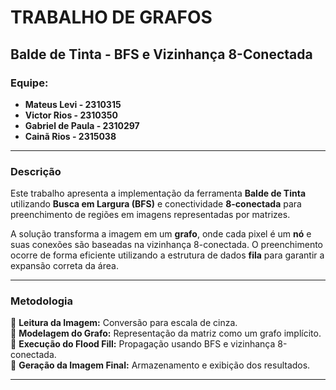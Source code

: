 # **TRABALHO DE GRAFOS**
## **Balde de Tinta - BFS e Vizinhança 8-Conectada**

### **Equipe:**
- **Mateus Levi - 2310315**
- **Victor Rios - 2310350**
- **Gabriel de Paula - 2310297**
- **Cainã Rios - 2315038**

---

### **Descrição**
Este trabalho apresenta a implementação da ferramenta **Balde de Tinta** utilizando **Busca em Largura (BFS)** e conectividade **8-conectada** para preenchimento de regiões em imagens representadas por matrizes.

A solução transforma a imagem em um **grafo**, onde cada pixel é um **nó** e suas conexões são baseadas na vizinhança 8-conectada. O preenchimento ocorre de forma eficiente utilizando a estrutura de dados **fila** para garantir a expansão correta da área.

---

### **Metodologia**
📌 **Leitura da Imagem:** Conversão para escala de cinza.  
📌 **Modelagem do Grafo:** Representação da matriz como um grafo implícito.  
📌 **Execução do Flood Fill:** Propagação usando BFS e vizinhança 8-conectada.  
📌 **Geração da Imagem Final:** Armazenamento e exibição dos resultados.

---